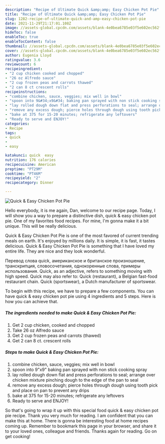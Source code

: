 ```yaml
---
description: "Recipe of Ultimate Quick &amp;amp; Easy Chicken Pot Pie"
title: "Recipe of Ultimate Quick &amp;amp; Easy Chicken Pot Pie"
slug: 1282-recipe-of-ultimate-quick-and-amp-easy-chicken-pot-pie
date: 2021-11-29T21:17:01.108Z
image: //assets-global.cpcdn.com/assets/blank-4e0bea6785e03f5e602ec562f230caae08da540cada707380b4fe1bbebba43da.png
hideToc: false
enableToc: true
enableTocContent: false
thumbnail: //assets-global.cpcdn.com/assets/blank-4e0bea6785e03f5e602ec562f230caae08da540cada707380b4fe1bbebba43da.png
cover: //assets-global.cpcdn.com/assets/blank-4e0bea6785e03f5e602ec562f230caae08da540cada707380b4fe1bbebba43da.png
author: Eugenia Lloyd
ratingvalue: 3.6
reviewcount: 6
recipeingredient:
- "2 cup chicken cooked and chopped"
- "26 oz Alfredo sauce"
- "2 cup frozen peas and carrots thawed"
- "2 can 8 ct crescent rolls"
recipeinstructions:
- "combine chicken, sauce, veggies; mix well in bowl"
- "spoon into 9&#34;x9&#34; baking pan sprayed with non stick cooking spray"
- "lay rolled dough down flat and press perforations to seal; arrange over chicken mixture pinching dough to the edge of the pan to seal"
- "remove any excess dough; pierce holes through dough using tooth pick and place on pan to prevent any drips"
- "bake at 375 for 15-20 minutes; refrigerate any leftovers"
- "Ready to serve and ENJOY!"
categories:
- Recipe
tags:
- quick
- 
- easy

katakunci: quick  easy 
nutrition: 176 calories
recipecuisine: American
preptime: "PT29M"
cooktime: "PT46M"
recipeyield: "2"
recipecategory: Dinner

---
```



![Quick &amp; Easy Chicken Pot Pie](//assets-global.cpcdn.com/assets/blank-4e0bea6785e03f5e602ec562f230caae08da540cada707380b4fe1bbebba43da.png)

Hello everybody, it is me again, Dan, welcome to our recipe page. Today, I will show you a way to prepare a distinctive dish, quick &amp; easy chicken pot pie. One of my favorites food recipes. For mine, I'm gonna make it a bit unique. This will be really delicious.

Quick &amp; Easy Chicken Pot Pie is one of the most favored of current trending meals on earth. It's enjoyed by millions daily. It is simple, it is fast, it tastes delicious. Quick &amp; Easy Chicken Pot Pie is something that I have loved my entire life. They are nice and they look wonderful.

Перевод слова quick, американское и британское произношение, транскрипция, словосочетания, однокоренные слова, примеры использования. Quick, as an adjective, refers to something moving with high speed. Quick may also refer to: Quick (restaurant), a Belgian fast-food restaurant chain. Quick (sportswear), a Dutch manufacturer of sportswear.


To begin with this recipe, we have to prepare a few components. You can have quick &amp; easy chicken pot pie using 4 ingredients and 5 steps. Here is how you can achieve that.

<!--inarticleads1-->

##### The ingredients needed to make Quick &amp; Easy Chicken Pot Pie:

1. Get 2 cup chicken, cooked and chopped
1. Take 26 oz Alfredo sauce
1. Get 2 cup frozen peas and carrots (thawed)
1. Get 2 can 8 ct. crescent rolls




<!--inarticleads2-->

##### Steps to make Quick &amp; Easy Chicken Pot Pie:

1. combine chicken, sauce, veggies; mix well in bowl
1. spoon into 9&#34;x9&#34; baking pan sprayed with non stick cooking spray
1. lay rolled dough down flat and press perforations to seal; arrange over chicken mixture pinching dough to the edge of the pan to seal
1. remove any excess dough; pierce holes through dough using tooth pick and place on pan to prevent any drips
1. bake at 375 for 15-20 minutes; refrigerate any leftovers
1. Ready to serve and ENJOY!



So that's going to wrap it up with this special food quick &amp; easy chicken pot pie recipe. Thank you very much for reading. I am confident that you can make this at home. There is gonna be interesting food at home recipes coming up. Remember to bookmark this page in your browser, and share it to your loved ones, colleague and friends. Thanks again for reading. Go on get cooking!
